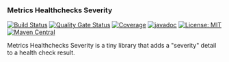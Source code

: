 ### Metrics Healthchecks Severity

[![Build Status](https://travis-ci.com/kiwiproject/metrics-healthchecks-severity.svg?branch=master)](https://travis-ci.com/kiwiproject/metrics-healthchecks-severity)
[![Quality Gate Status](https://sonarcloud.io/api/project_badges/measure?project=kiwiproject_metrics-healthchecks-severity&metric=alert_status)](https://sonarcloud.io/dashboard?id=kiwiproject_metrics-healthchecks-severity)
[![Coverage](https://sonarcloud.io/api/project_badges/measure?project=kiwiproject_metrics-healthchecks-severity&metric=coverage)](https://sonarcloud.io/dashboard?id=kiwiproject_metrics-healthchecks-severity)
[![javadoc](https://javadoc.io/badge2/org.kiwiproject/metrics-healthchecks-severity/javadoc.svg)](https://javadoc.io/doc/org.kiwiproject/metrics-healthchecks-severity)
[![License: MIT](https://img.shields.io/badge/License-MIT-blue.svg)](https://opensource.org/licenses/MIT)
[![Maven Central](https://img.shields.io/maven-central/v/org.kiwiproject/metrics-healthchecks-severity)](https://search.maven.org/search?q=g:org.kiwiproject%20a:metrics-healthchecks-severity)

Metrics Healthchecks Severity is a tiny library that adds a "severity" detail
to a health check result.
